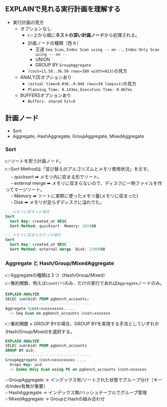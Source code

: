 ## EXPLAINで見れる実行計画を理解する
- 実行計画の見方
  - オプションなし
    - 👉上から順に**ネストの深い計画ノード**から処理される。
    - 計画ノードの種類（色々）
      - 王道 `Seq Scan`, `Index Scan using -- on --`, `Index Only Scan using -- on --`
      - UNION `
      - GROUP BY `GroupAggregate`
    - `(cost=11.50..36.50 rows=380 width=813)`の見方
  - ANALYZEオプションあり
    - `(actual time=0.036..0.046 rows=39 loops=1)`の見方
    - `Planning Time: 0.143ms`, `Execution Time: 0.067ms`
  - BUFFERSオプションあり
    - `Buffers: shared hit=5`

## 計画ノード
- Sort
- Aggregate, HashAggregate, GroupAggregate, MixedAggregate

### Sort
👉ソートを担う計画ノード。<br>
👉Sort Methodは「並び替えのアルゴリズムとメモリ使用状況」を示す。<br>
　・quicksort ➡ メモリ内に収まる形でソート。<br>
　・external merge ➡ メモリに収まらないので、ディスクに一時ファイルを作ってマージソート。<br>
　・Memory ➡ ソートに実際に使ったメモリ量(メモリに収まった)<br>
　・Disk ➡ メモリが足らずディスクに溢れでた。
```sql
-- メモリに収まった場合
Sort
  Sort Key: created_at DESC
  Sort Method: quicksort  Memory: 1024kB

-- メモリに収まらなかった場合
Sort
  Sort Key: created_at DESC
  Sort Method: external merge  Disk: 12000kB
```

### Aggregate と Hash/Group/MixedAggregate
👉Aggregateの種類は３つ（Hash/Group/Mixed）<br>
👉集約関数、例えば`count(*)`のみ、だけの実行であれば`Aggregate`ノードのみ。
```sql
EXPLAIN ANALYZE
SELEC sum(bid) FROM pgbench_accounts;
--------------------------------------
Aggregate（cost=xxxxxxxxxx.....
　-> Seq Scan on pgbench_accounts（cost=xxxxxxx
```
👉集約関数 × GROUP BYの場合、GROUP BYを実現する手法としていずれか(Hash/Group/Mixed)を選択する。
```sql
EXPLAIN ANALYZE
SELEC sum(bid) FROM pgbench_accounts
GROUP BY aid;
--------------------------------------
GroupAggregate（cost=xxxxxxxxxx.....
  Gropu Key: aid
　-> Index Only Scan using PK on pgbench_accounts（cost=xxxxxxx
```

✅GroupAggregate -> インデックス有/ソートされた状態でグループ分け（キーのIndex有無が重要）<br>
✅HashAggregate -> インデックス無/ハッシュテーブルでグループ管理<br>
✅MixedAggregate -> GroupとHashの組み合わせ<br>
